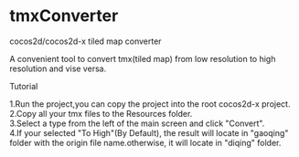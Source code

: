 tmxConverter
============
cocos2d/cocos2d-x tiled map converter

A convenient tool to convert tmx(tiled map) from low resolution to high resolution and vise versa.

Tutorial

1.Run the project,you can copy the project into the root cocos2d-x project.</br>
2.Copy all your tmx files to the Resources folder.</br>
3.Select a type from the left of the main screen and click "Convert".</br>
4.If your selected "To High"(By Default), the result will locate in "gaoqing" folder with the origin file name.otherwise, it will locate in "diqing" folder.</br>
